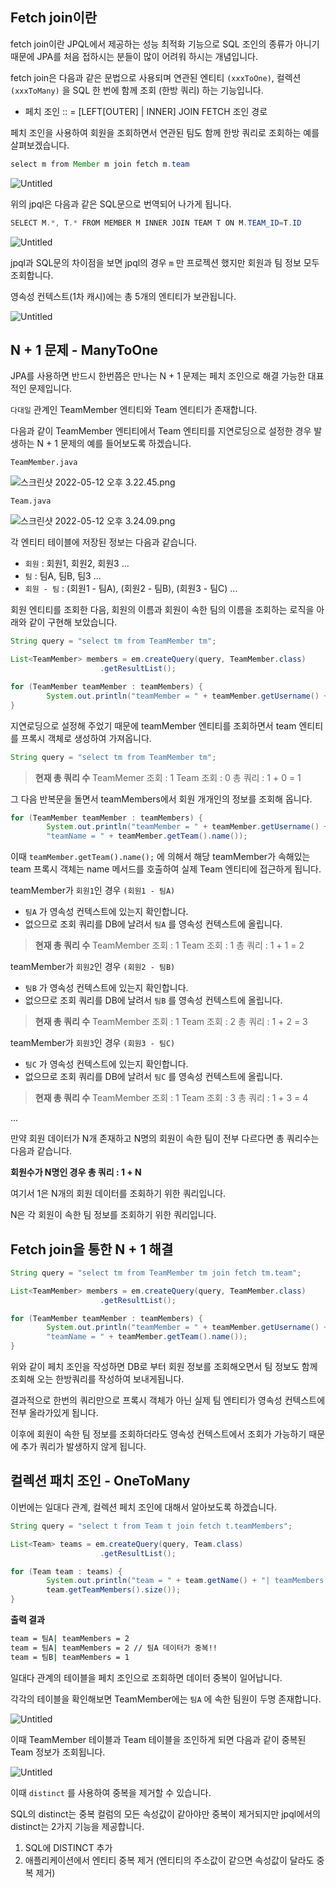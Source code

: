 ## Fetch join이란

fetch join이란 JPQL에서 제공하는 성능 최적화 기능으로 SQL 
조인의 종류가 아니기 때문에 JPA를 처음 접하시는 분들이 많이 어려워 
하시는 개념입니다.

fetch join은 다음과 같은 문법으로 사용되며 연관된 엔티티 `(xxxToOne)`, 컬렉션 `(xxxToMany)` 을 SQL 한 번에 함께 조회
(한방 쿼리) 하는 기능입니다.

- 페치 조인 :: = [LEFT[OUTER] | INNER] JOIN FETCH 조인 
경로
    
페치 조인을 사용하여 회원을 조회하면서 연관된 팀도 함께 한방 쿼리로 
조회하는 예를 살펴보겠습니다.

```java
select m from Member m join fetch m.team
```

![Untitled](https://i.imgur.com/KarygTF.png)

위의 jpql은 다음과 같은 SQL문으로 번역되어 나가게 됩니다.

```java
SELECT M.*, T.* FROM MEMBER M INNER JOIN TEAM T ON M.TEAM_ID=T.ID
```

![Untitled](https://i.imgur.com/5wIqGxs.png)

jpql과 SQL문의 차이점을 보면 jpql의 경우 `m` 만 프로젝션 했지만 
회원과 팀 정보 모두 조회합니다.

영속성 컨텍스트(1차 캐시)에는 총 5개의 엔티티가 보관됩니다.

![Untitled](https://i.imgur.com/f0jJ6za.png)

## N + 1 문제 - ManyToOne

JPA를 사용하면 반드시 한번쯤은 만나는 N + 1 문제는 페치 조인으로 
해결 가능한 대표적인 문제입니다.

`다대일` 관계인 TeamMember 엔티티와 Team 엔티티가 존재합니다.

다음과 같이 TeamMember 엔티티에서 Team 엔티티를 지연로딩으로 
설정한 경우 발생하는 N + 1 문제의 예를 들어보도록 하겠습니다.

`TeamMember.java`

![스크린샷 2022-05-12 오후 3.22.45.png](https://i.imgur.com/lz6Sw9p.png)

`Team.java`

![스크린샷 2022-05-12 오후 3.24.09.png](https://i.imgur.com/8ZmDJ9D.png)

각 엔티티 테이블에 저장된 정보는 다음과 같습니다.

- `회원` : 회원1, 회원2, 회원3 ...
- `팀` : 팀A, 팀B, 팀3 ...
- `회원 - 팀` : $($회원1 - 팀A), $($회원2 - 팀B), $($회원3 - 팀C) ...

회원 엔티티를 조회한 다음, 회원의 이름과 회원이 속한 팀의 이름을 
조회하는 로직을 아래와 같이 구현해 보았습니다.

```java
String query = "select tm from TeamMember tm";

List<TeamMember> members = em.createQuery(query, TeamMember.class)
					.getResultList();

for (TeamMember teamMember : teamMembers) {
		System.out.println("teamMember = " + teamMember.getUsername() + ", " + "teamName = " + teamMember.getTeam().name());
}
```

지연로딩으로 설정해 주었기 때문에 teamMember 엔티티를 조회하면서 
team 엔티티를 프록시 객체로 생성하여 가져옵니다.

```java
String query = "select tm from TeamMember tm";
```

> **현재 총 쿼리 수**
> TeamMemer 조회 : 1
> Team 조회 : 0
> 총 쿼리 : 1 + 0 = 1
    

그 다음 반복문을 돌면서 teamMembers에서 회원 개개인의 정보를 
조회해 옵니다.

```java
for (TeamMember teamMember : teamMembers) {
		System.out.println("teamMember = " + teamMember.getUsername() + ", " + 
		"teamName = " + teamMember.getTeam().name());
```

이때 `teamMember.getTeam().name();` 에 의해서 해당 
teamMember가 속해있는 team 프록시 객체는 name 메서드를 
호출하여 실제 Team 엔티티에 접근하게 됩니다. 

teamMember가 `회원1`인 경우 `(회원1 - 팀A)`

- `팀A` 가 영속성 컨텍스트에 있는지 확인합니다.
- 없으므로 조회 쿼리를 DB에 날려서 `팀A` 를 영속성 컨텍스트에 
올립니다.
> **현재 총 쿼리 수**
> TeamMember 조회 : 1
> Team 조회 : 1
> 총 쿼리 : 1 + 1 = 2
    

teamMember가 `회원2`인 경우 `(회원2 - 팀B)`

- `팀B` 가 영속성 컨텍스트에 있는지 확인합니다.
- 없으므로 조회 쿼리를 DB에 날려서 `팀B` 를 영속성 컨텍스트에 
올립니다.
> **현재 총 쿼리 수**
> TeamMember 조회 : 1
> Team 조회 : 2
> 총 쿼리 : 1 + 2 = 3
    

teamMember가 `회원3`인 경우 `(회원3 - 팀C)`

- `팀C` 가 영속성 컨텍스트에 있는지 확인합니다.
- 없으므로 조회 쿼리를 DB에 날려서 `팀C` 를 영속성 컨텍스트에 
올립니다.
> **현재 총 쿼리 수**
> TeamMember 조회 : 1
> Team 조회 : 3
> 총 쿼리 : 1 + 3 = 4
    

... 

만약 회원 데이터가 N개 존재하고 N명의 회원이 속한 팀이 전부 
다르다면 총 쿼리수는 다음과 같습니다.

**회원수가 N명인 경우 총 쿼리 : 1 + N**

여기서 1은 N개의 회원 데이터를 조회하기 위한 쿼리입니다.

N은 각 회원이 속한 팀 정보를 조회하기 위한 쿼리입니다.

## Fetch join을 통한 N + 1 해결

```java
String query = "select tm from TeamMember tm join fetch tm.team";

List<TeamMember> members = em.createQuery(query, TeamMember.class)
					.getResultList();

for (TeamMember teamMember : teamMembers) {
		System.out.println("teamMember = " + teamMember.getUsername() + ", " + 
		"teamName = " + teamMember.getTeam().name());
}
```

위와 같이 페치 조인을 작성하면 DB로 부터 회원 정보를 조회해오면서 
팀 정보도 함께 조회해 오는 한방쿼리를 작성하여 보내게됩니다.

결과적으로 한번의 쿼리만으로 프록시 객체가 아닌 실제 팀 엔티티가 
영속성 컨텍스트에 전부 올라가있게 됩니다.

이후에 회원이 속한 팀 정보를 조회하더라도 영속성 컨텍스트에서 조회가 
가능하기 때문에 추가 쿼리가 발생하지 않게 됩니다.

## 컬렉션 패치 조인 - OneToMany

이번에는 일대다 관계, 컬렉션 페치 조인에 대해서 알아보도록 
하겠습니다.

```java
String query = "select t from Team t join fetch t.teamMembers";

List<Team> teams = em.createQuery(query, Team.class)
					.getResultList();

for (Team team : teams) {
		System.out.println("team = " + team.getName() + "| teamMembers = " + 
		team.getTeamMembers().size());
}
```

**출력 결과**

```bash
team = 팀A| teamMembers = 2
team = 팀A| teamMembers = 2 // 팀A 데이터가 중복!!
team = 팀B| teamMembers = 1
```

일대다 관계의 테이블을 페치 조인으로 조회하면 데이터 중복이 
일어납니다.  

각각의 테이블을 확인해보면 TeamMember에는 `팀A` 에 속한 팀원이 
두명 존재합니다.

![Untitled](https://i.imgur.com/oVDCfGY.png)

이때 TeamMember 테이블과 Team 테이블을 조인하게 되면 다음과 같이 중복된 Team 정보가 조회됩니다.

![Untitled](https://i.imgur.com/hbRpfub.png)

 

이때 `distinct` 를 사용하여 중복을 제거할 수 있습니다.

SQL의 distinct는 중복 컬럼의 모든 속성값이 같아야만 중복이 
제거되지만 jpql에서의 distinct는 2가지 기능을 제공합니다.

1. SQL에 DISTINCT 추가
2. 애플리케이션에서 엔티티 중복 제거 (엔티티의 주소값이 같으면 
속성값이 달라도 중복 제거)